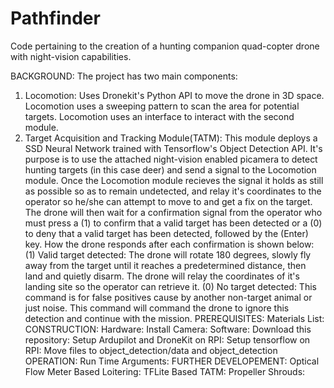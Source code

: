 # Pathfinder
Code pertaining to the creation of a hunting companion quad-copter drone with night-vision capabilities.

BACKGROUND:
The project has two main components:
  1) Locomotion: Uses Dronekit's Python API to move the drone in 3D space. Locomotion uses a sweeping pattern to scan the area for potential targets. Locomotion uses an interface to interact with the second module.
  2) Target Acquisition and Tracking Module(TATM): This module deploys a SSD Neural Network trained with Tensorflow's Object Detection      API. It's purpose is to use the attached night-vision enabled picamera to detect hunting targets (in this case deer) and send a signal to the Locomotion module. Once the Locomotion module recieves the signal it holds as still as possible so as to remain undetected, and relay it's coordinates to the operator so he/she can attempt to move to and get a fix on the target. The drone will then wait for a confirmation signal from the operator who must press a (1) to confirm that a valid target has been detected or a (0) to deny that a valid target has been detected, followed by the (Enter) key. How the drone responds after each confirmation is shown below:
    (1) Valid target detected: The drone will rotate 180 degrees, slowly fly away from the target until it reaches a predetermined distance, then land and quietly disarm. The drone will relay the coordinates of it's landing site so the operator can retrieve it.
    (0) No target detected: This command is for false positives cause by another non-target animal or just noise. This command will command the drone to ignore this detection and continue with the mission.
PREREQUISITES:
  Materials List:
CONSTRUCTION:
  Hardware:
    Install Camera:
  Software:
    Download this repository:
    Setup Ardupilot and DroneKit on RPI:
    Setup tensorflow on RPI:
    Move files to object_detection/data and object_detection
OPERATION:
  Run Time Arguments:
FURTHER DEVELOPEMENT:
  Optical Flow Meter Based Loitering:
  TFLite Based TATM:
  Propeller Shrouds:
  
